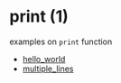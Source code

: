 # print (1)
examples on `print` function

+ [hello_world](hello_world.py)
+ [multiple_lines](multiple_lines.py)

